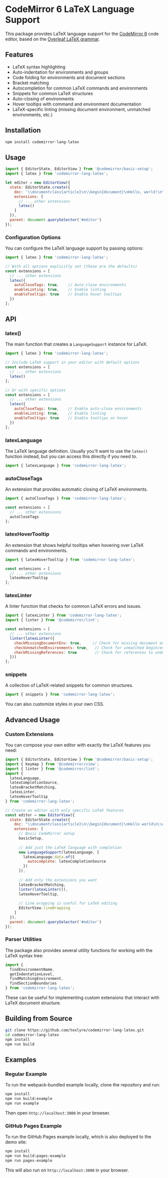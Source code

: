# CodeMirror 6 LaTeX Language Support

This package provides LaTeX language support for the [CodeMirror 6](https://codemirror.net/6/) code editor, based on the [Overleaf LaTeX grammar](https://github.com/overleaf/overleaf/tree/3b5a148cdc57d8a739d9773518309e54d0ecc3cd/services/web/frontend/js/features/source-editor/lezer-latex).

## Features

- LaTeX syntax highlighting
- Auto-indentation for environments and groups
- Code folding for environments and document sections
- Bracket matching
- Autocompletion for common LaTeX commands and environments
- Snippets for common LaTeX structures
- Auto-closing of environments
- Hover tooltips with command and environment documentation
- LaTeX-specific linting (missing document environment, unmatched environments, etc.)

## Installation

```bash
npm install codemirror-lang-latex
```

## Usage

```javascript
import { EditorState, EditorView } from '@codemirror/basic-setup';
import { latex } from 'codemirror-lang-latex';

let editor = new EditorView({
  state: EditorState.create({
    doc: '\\documentclass{article}\n\\begin{document}\nHello, world!\n\\end{document}',
    extensions: [
      // ... other extensions
      latex()
    ]
  }),
  parent: document.querySelector('#editor')
});
```

### Configuration Options

You can configure the LaTeX language support by passing options:

```javascript
import { latex } from 'codemirror-lang-latex';

// With all options explicitly set (these are the defaults)
const extensions = [
  // ... other extensions
  latex({
    autoCloseTags: true,    // Auto-close environments
    enableLinting: true,    // Enable linting
    enableTooltips: true    // Enable hover tooltips
  })
];
```

## API

### latex()

The main function that creates a `LanguageSupport` instance for LaTeX.

```javascript
import { latex } from 'codemirror-lang-latex';

// Include LaTeX support in your editor with default options
const extensions = [
  // ... other extensions
  latex()
];

// Or with specific options
const extensions = [
  // ... other extensions
  latex({
    autoCloseTags: true,    // Enable auto-close environments
    enableLinting: true,    // Enable linting
    enableTooltips: true    // Enable tooltips on hover
  })
];
```

### latexLanguage

The LaTeX language definition. Usually you'll want to use the `latex()` function instead, but you can access this directly if you need to.

```javascript
import { latexLanguage } from 'codemirror-lang-latex';
```

### autoCloseTags

An extension that provides automatic closing of LaTeX environments.

```javascript
import { autoCloseTags } from 'codemirror-lang-latex';

const extensions = [
  // ... other extensions
  autoCloseTags
];
```

### latexHoverTooltip

An extension that shows helpful tooltips when hovering over LaTeX commands and environments.

```javascript
import { latexHoverTooltip } from 'codemirror-lang-latex';

const extensions = [
  // ... other extensions
  latexHoverTooltip
];
```

### latexLinter

A linter function that checks for common LaTeX errors and issues.

```javascript
import { latexLinter } from 'codemirror-lang-latex';
import { linter } from '@codemirror/lint';

const extensions = [
  // ... other extensions
  linter(latexLinter({
    checkMissingDocumentEnv: true,     // Check for missing document environment
    checkUnmatchedEnvironments: true,   // Check for unmatched begin/end environments
    checkMissingReferences: true        // Check for references to undefined labels
  }))
];
```

### snippets

A collection of LaTeX-related snippets for common structures.

```javascript
import { snippets } from 'codemirror-lang-latex';
```

You can also customize styles in your own CSS.

## Advanced Usage

### Custom Extensions

You can compose your own editor with exactly the LaTeX features you need:

```javascript
import { EditorState, EditorView } from '@codemirror/basic-setup';
import { keymap } from '@codemirror/view';
import { linter } from '@codemirror/lint';
import { 
  latexLanguage, 
  latexCompletionSource, 
  latexBracketMatching, 
  latexLinter,
  latexHoverTooltip
} from 'codemirror-lang-latex';

// Create an editor with only specific LaTeX features
const editor = new EditorView({
  state: EditorState.create({
    doc: "\\documentclass{article}\n\\begin{document}\nHello world\n\\end{document}",
    extensions: [
      // Basic CodeMirror setup
      basicSetup,
      
      // Add just the LaTeX language with completion
      new LanguageSupport(latexLanguage, [
        latexLanguage.data.of({
          autocomplete: latexCompletionSource
        })
      ]),
      
      // Add only the extensions you want
      latexBracketMatching,
      linter(latexLinter()),
      latexHoverTooltip,
      
      // Line wrapping is useful for LaTeX editing
      EditorView.lineWrapping
    ]
  }),
  parent: document.querySelector('#editor')
});
```

### Parser Utilities

The package also provides several utility functions for working with the LaTeX syntax tree:

```javascript
import { 
  findEnvironmentName, 
  getIndentationLevel, 
  findMatchingEnvironment,
  findSectionBoundaries
} from 'codemirror-lang-latex';
```

These can be useful for implementing custom extensions that interact with LaTeX document structure.

## Building from Source

```bash
git clone https://github.com/texlyre/codemirror-lang-latex.git
cd codemirror-lang-latex
npm install
npm run build
```

## Examples

### Regular Example

To run the webpack-bundled example locally, clone the repository and run:

```bash
npm install
npm run build:example
npm run example
```

Then open `http://localhost:3000` in your browser.

### GitHub Pages Example

To run the GitHub Pages example locally, which is also deployed to the demo site:

```bash
npm install
npm run build:pages-example
npm run pages-example
```

This will also run on `http://localhost:3000` in your browser.

